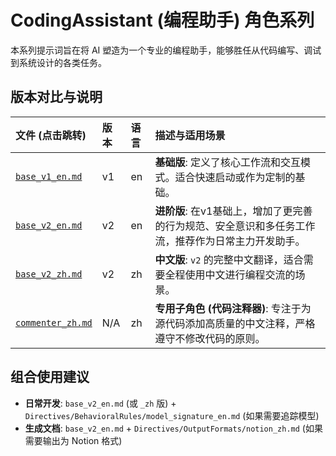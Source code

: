 # CodingAssistant (编程助手) 角色系列

本系列提示词旨在将 AI 塑造为一个专业的编程助手，能够胜任从代码编写、调试到系统设计的各类任务。

## 版本对比与说明

| 文件 (点击跳转) | 版本 | 语言 | 描述与适用场景 |
| :--- | :--- | :--- | :--- |
| [`base_v1_en.md`](./base_v1_en.md) | v1 | en | **基础版**: 定义了核心工作流和交互模式。适合快速启动或作为定制的基础。 |
| [`base_v2_en.md`](./base_v2_en.md) | v2 | en | **进阶版**: 在v1基础上，增加了更完善的行为规范、安全意识和多任务工作流，推荐作为日常主力开发助手。 |
| [`base_v2_zh.md`](./base_v2_zh.md) | v2 | zh | **中文版**: `v2` 的完整中文翻译，适合需要全程使用中文进行编程交流的场景。 |
| [`commenter_zh.md`](./commenter_zh.md) | N/A | zh | **专用子角色 (代码注释器)**: 专注于为源代码添加高质量的中文注释，严格遵守不修改代码的原则。 |

## 组合使用建议

*   **日常开发**: `base_v2_en.md` (或 `_zh` 版) + `Directives/BehavioralRules/model_signature_en.md` (如果需要追踪模型)
*   **生成文档**: `base_v2_en.md` + `Directives/OutputFormats/notion_zh.md` (如果需要输出为 Notion 格式)

